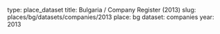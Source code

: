 type: place_dataset
title: Bulgaria / Company Register (2013)
slug: places/bg/datasets/companies/2013
place: bg
dataset: companies
year: 2013
